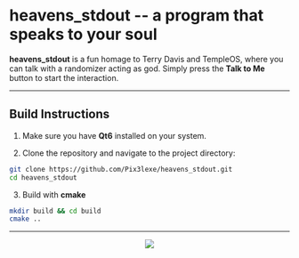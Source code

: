 # heavens_stdout -- a program that speaks to your soul

**heavens_stdout** is a fun homage to Terry Davis and TempleOS, where you can talk with a randomizer acting as god.
Simply press the **Talk to Me** button to start the interaction.

---

## Build Instructions

1. Make sure you have **Qt6** installed on your system.

2. Clone the repository and navigate to the project directory:

```bash
git clone https://github.com/Pix3lexe/heavens_stdout.git
cd heavens_stdout
```

3. Build with **cmake**

```bash
mkdir build && cd build
cmake ..
```

---
<div align="center">
  <img src="https://github.com/user-attachments/assets/f4201fe2-7e27-4f61-8f9e-84c4e4d51720"/>
</div>
